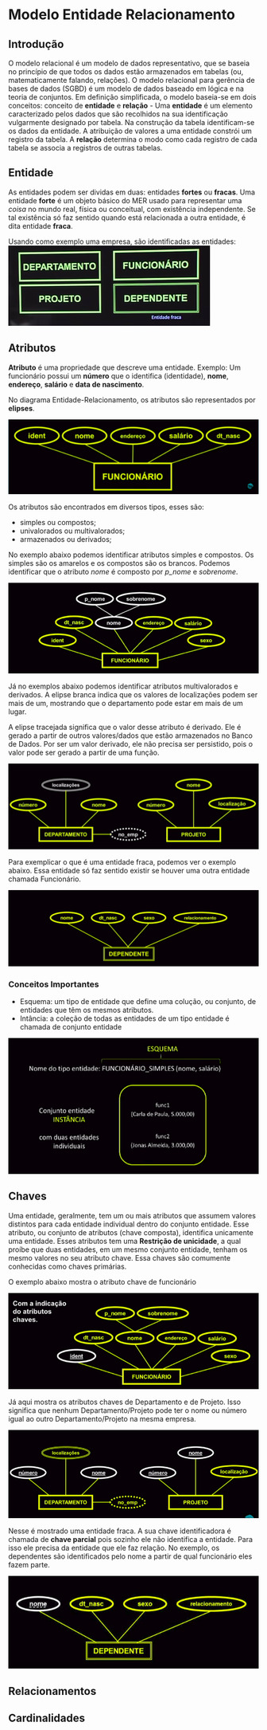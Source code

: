 # Modelo Entidade Relacionamento

## Introdução

O modelo relacional é um modelo de dados representativo, que se baseia no princípio de que todos os dados estão armazenados em tabelas (ou, matematicamente falando, relações). O modelo relacional para gerência de bases de dados (SGBD) é um modelo de dados baseado em lógica e na teoria de conjuntos. Em definição simplificada, o modelo baseia-se em dois conceitos: conceito de __entidade__ e __relação__ - Uma __entidade__ é um elemento caracterizado pelos dados que são recolhidos na sua identificação vulgarmente designado por tabela. Na construção da tabela identificam-se os dados da entidade. A atribuição de valores a uma entidade constrói um registro da tabela. A __relação__ determina o modo como cada registro de cada tabela se associa a registros de outras tabelas.

## Entidade

As entidades podem ser dividas em duas: entidades __fortes__ ou __fracas__. Uma entidade __forte__ é um objeto básico do MER usado para representar uma _coisa_ no mundo real, física ou conceitual, com existência independente. Se tal existência só faz sentido quando está relacionada a outra entidade, é dita entidade __fraca__.

Usando como exemplo uma empresa, são identificadas as entidades:
![](1.png)

## Atributos

__Atributo__ é uma propriedade que descreve uma entidade. Exemplo: Um funcionário possui um __número__ que o identifica (identidade), __nome__, __endereço__, __salário__ e __data de nascimento__.

No diagrama Entidade-Relacionamento, os atributos são representados por __elipses__.

![](2.png)

Os atributos são encontrados em diversos tipos, esses são:
* simples ou compostos;
* univalorados ou multivalorados;
* armazenados ou derivados;


No exemplo abaixo podemos identificar atributos simples e compostos. Os simples são os amarelos e os compostos são os brancos. Podemos identificar que o atributo _nome_ é composto por _p_nome_ e _sobrenome_.

![](3.png)

Já no exemplos abaixo podemos identificar atributos multivalorados e derivados. A elipse branca indica que os valores de localizações podem ser mais de um, mostrando que o departamento pode estar em mais de um lugar. 

A elipse tracejada significa que o valor desse atributo é derivado. Ele é gerado a partir de outros valores/dados que estão armazenados no Banco de Dados. Por ser um valor derivado, ele não precisa ser persistido, pois o valor pode ser gerado a partir de uma função.

![](4.png)

Para exemplicar o que é uma entidade fraca, podemos ver o exemplo abaixo. Essa entidade só faz sentido existir se houver uma outra entidade chamada Funcionário.

![](5.png)

### Conceitos Importantes

* Esquema: um tipo de entidade que define uma colução, ou conjunto, de entidades que têm os mesmos atributos.
* Intância: a coleção de todas as entidades de um tipo entidade é chamada de conjunto entidade

![](6.png)

## Chaves

Uma entidade, geralmente, tem um ou mais atributos que assumem valores distintos para cada entidade individual dentro do conjunto entidade. Esse atributo, ou conjunto de atributos (chave composta), identifica unicamente uma entidade. Esses atributos tem uma __Restrição de unicidade__, a qual proíbe que duas entidades, em um mesmo conjunto entidade, tenham os mesmo valores no seu atributo chave. Essa chaves são comumente conhecidas como chaves primárias.

O exemplo abaixo mostra o atributo chave de funcionário

![](7.png)

Já aqui mostra os atributos chaves de Departamento e de Projeto. Isso significa que nenhum Departamento/Projeto pode ter o nome ou número igual ao outro Departamento/Projeto na mesma empresa.

![](8.png)

Nesse é mostrado uma entidade fraca. A sua chave identificadora é chamada de __chave parcial__ pois sozinho ele não identifica a entidade. Para isso ele precisa da entidade que ele faz relação. No exemplo, os dependentes são identificados pelo nome a partir de qual funcionário eles fazem parte.

![](9.png)

## Relacionamentos

## Cardinalidades